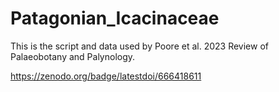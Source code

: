 # Patagonian_Icacinaceae
This is the script and data used by Poore et al. 2023 Review of Palaeobotany and Palynology.

https://zenodo.org/badge/latestdoi/666418611
